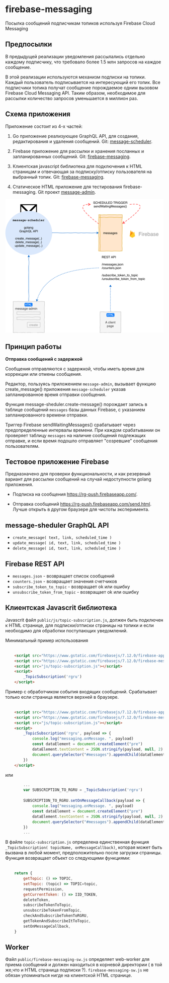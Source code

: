 firebase-messaging
==================

Посылка сообщений подписчикам топиков
используя Firebase Cloud Messaging


Предпосылки
-----

В предыдущей реализации уведомления рассылались отдельно каждому 
подписчику, что требовало более 1.5 млн запросов на каждое сообщение. 

В этой реализации используются механизм подписки на топики.
Каждый пользователь подписывается на интересующий его топик.
Все подписчики топика получат сообщение порождаемое одним вызовом
Firebase Cloud Messaging API. Таким образом, необходимое для рассылки количество запросов уменьшается в миллион раз.


Схема приложения
----------
Приложение состоит из 4-х частей: 
1. Go приложение реализующее GraphQL API, для создания, редактирования и удаления сообщений. Git: [message-scheduler]().

2. Firebase приложение для рассылки и хранения посланных 
и запланированных сообщений. Git: [firebase-messaging]().

3. Клиентская javascript библиотека для подключения к HTML страницам и
 отвечающая за подписку/отписку пользователя на выбранный топик. Git:
 [firebase-messaging]().

4. Статическое HTML приложение для тестирования firebase-messaging. 
 Git проект [message-admin]().

![schema](public/images/firebase-messaging.png)


Принцип работы
--------

**Отправка сообщений с задержкой**

Сообщения отправляются с задержкой, чтобы иметь время для коррекции или отмены сообщения.

Редактор, пользуясь приложением `message-admin`, вызывает функцию create_message() приложения `message-scheduler` указав запланированное время отправки сообщения.

Функция message-sheduler.create-message() порождает запись в таблице сообщений `messages` базы данных Firebase, с указанием запланированного времени отправки.


Триггер Firebase sendWaitingMessages() срабатывает через предопределенные интервалы времени. При каждом срабатывании он проверяет
 таблицу `messages` на наличие сообщений подлежащих отправке, и если время подошло отправляет "созревшие" сообщения пользователям.



Тестовое приложение Firebase 
-------

Предназначено для проверки функциональности, и как резервный вариант 
для рассылки сообщений на случай недоступности golang приложения.

- Подписка на сообщения <https://rg-push.firebaseapp.com/>.

- Отправка сообщений <https://rg-push.firebaseapp.com/send.html>.
Лучше открыть в другом браузере для чистоты эксперимента.



message-sheduler GraphQL API
------

- `create_message( text, link, scheduled_time )` 
- `update_message( id, text, link, scheduled_time )`
- `delete_message( id, text, link, scheduled_time )`


Firebase REST API
-------

- `messages.json` - возвращает список сообщений
- `counters.json` - возвращает значения счетчиков
- `subscribe_token_to_topic` - возвращает ok или ошибку
- `unsubscribe_token_from_topic` - возвращает ok или ошибку

Клиентская Javascrit библиотека
-------

Javascrit файл `public/js/topic-subscription.js`, должен быть подключен к HTML странице, для 
подписки/отписки страницы на топики и если необходимо 
для обработки поступающих уведомлений. 




Минимальный пример использования
```html

    <script src="https://www.gstatic.com/firebasejs/7.12.0/firebase-app.js"></script>
    <script src="https://www.gstatic.com/firebasejs/7.12.0/firebase-messaging.js"></script>
    <script src="js/topic-subscription.js"></script>
    <script>
        _TopicSubscription('rgru')
    </script>

```

Пример с обработчиком события входящих сообщений. Срабатывает
только если страница является верхней в браузере.

```html

    <script src="https://www.gstatic.com/firebasejs/7.12.0/firebase-app.js"></script>
    <script src="https://www.gstatic.com/firebasejs/7.12.0/firebase-messaging.js"></script>
    <script src="js/topic-subscription.js"></script>
    <script>
        _TopicSubscription('rgru', payload => {
            console.log("messaging.onMessage. ", payload)
            const dataElement = document.createElement("pre")
            dataElement.textContent = JSON.stringify(payload, null, 2)
            document.querySelector("#messages").appendChild(dataElement)
        })
    </script>

```
или 

```javascript
        ...
        var SUBSCRIPTION_TO_RGRU = _TopicSubscription('rgru')

        SUBSCRIPTION_TO_RGRU.setOnMessageCallback(payload => {
            console.log("messaging.onMessage. ", payload)
            const dataElement = document.createElement("pre")
            dataElement.textContent = JSON.stringify(payload, null, 2)
            document.querySelector("#messages").appendChild(dataElement)
        })
        ...

```



В файле `topic-subscription.js` определена единственная функция
`_TopicSubscription( topicName, onMessageCallback)`, которая может быть вызвана в любой момент, предположительно после загрузки страницы.
Функция возвращает объект со следующими функциями:

```javascript

    return {
        getTopic: () => TOPIC,
        setTopic: (topic) => TOPIC=topic, 
        requestPermission,
        getCurrentToken: () => IID_TOKEN,
        deleteToken,
        subscribeTokenToTopic,
        unsubscribeTokenFromTopic,
        checkAndSubscribeTokenToRGRU,
        getTokenAndSubscribeItToTopic,
        setOnMessageCallback,
    }
```

Worker
-----
Файл `public/firebase-messaging-sw.js` определяет web-worker для приема сообщений и должен находиться в корневой директории ( в той же,что и HTML страница 
подписки ?). `firebase-messaging-sw.js` не обязан упоминаться нигде на клиентской HTML 
странице. 